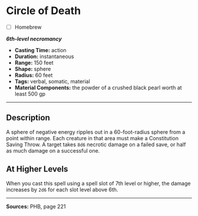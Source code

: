# Circle of Death
- [ ] Homebrew

***6th-level necromancy***
- **Casting Time:** action
- **Duration:** instantaneous
- **Range:** 150 feet
- **Shape:** sphere
- **Radius:** 60 feet
- **Tags:** verbal, somatic, material
- **Material Components:** the powder of a crushed black pearl worth at least 500 gp

---

## Description
A sphere of negative energy ripples out in a 60-foot-radius sphere from a point within range.
Each creature in that area must make a Constitution Saving Throw.
A target takes `8d6` necrotic damage on a failed save, or half as much damage on a successful one.

## At Higher Levels
When you cast this spell using a spell slot of 7th level or higher, the damage increases by `2d6` for each slot level above 6th.

---

**Sources:** PHB, page 221

